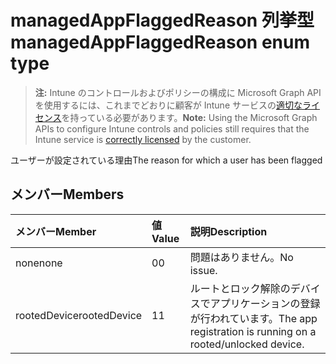 # <a name="managedappflaggedreason-enum-type"></a><span data-ttu-id="882b2-101">managedAppFlaggedReason 列挙型</span><span class="sxs-lookup"><span data-stu-id="882b2-101">managedAppFlaggedReason enum type</span></span>

> <span data-ttu-id="882b2-102">**注:** Intune のコントロールおよびポリシーの構成に Microsoft Graph API を使用するには、これまでどおりに顧客が Intune サービスの[適切なライセンス](https://go.microsoft.com/fwlink/?linkid=839381)を持っている必要があります。</span><span class="sxs-lookup"><span data-stu-id="882b2-102">**Note:** Using the Microsoft Graph APIs to configure Intune controls and policies still requires that the Intune service is [correctly licensed](https://go.microsoft.com/fwlink/?linkid=839381) by the customer.</span></span>

<span data-ttu-id="882b2-103">ユーザーが設定されている理由</span><span class="sxs-lookup"><span data-stu-id="882b2-103">The reason for which a user has been flagged</span></span>
## <a name="members"></a><span data-ttu-id="882b2-104">メンバー</span><span class="sxs-lookup"><span data-stu-id="882b2-104">Members</span></span>
|<span data-ttu-id="882b2-105">メンバー</span><span class="sxs-lookup"><span data-stu-id="882b2-105">Member</span></span>|<span data-ttu-id="882b2-106">値</span><span class="sxs-lookup"><span data-stu-id="882b2-106">Value</span></span>|<span data-ttu-id="882b2-107">説明</span><span class="sxs-lookup"><span data-stu-id="882b2-107">Description</span></span>|
|:---|:---|:---|
|<span data-ttu-id="882b2-108">none</span><span class="sxs-lookup"><span data-stu-id="882b2-108">none</span></span>|<span data-ttu-id="882b2-109">0</span><span class="sxs-lookup"><span data-stu-id="882b2-109">0</span></span>|<span data-ttu-id="882b2-110">問題はありません。</span><span class="sxs-lookup"><span data-stu-id="882b2-110">No issue.</span></span>|
|<span data-ttu-id="882b2-111">rootedDevice</span><span class="sxs-lookup"><span data-stu-id="882b2-111">rootedDevice</span></span>|<span data-ttu-id="882b2-112">1</span><span class="sxs-lookup"><span data-stu-id="882b2-112">1</span></span>|<span data-ttu-id="882b2-113">ルートとロック解除のデバイスでアプリケーションの登録が行われています。</span><span class="sxs-lookup"><span data-stu-id="882b2-113">The app registration is running on a rooted/unlocked device.</span></span>|



